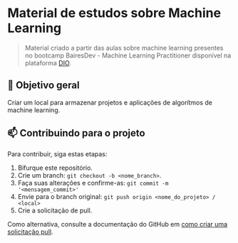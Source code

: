 # Material de estudos sobre Machine Learning

> Material criado a partir das aulas sobre machine learning presentes no bootcamp BairesDev - Machine Learning Practitioner disponível na plataforma [DIO](https://web.dio.me/home).

## 🎯 Objetivo geral
Criar um local para armazenar projetos e aplicações de algorítmos de machine learning.

## 📫 Contribuindo para o projeto

Para contribuir, siga estas etapas:

1. Bifurque este repositório.
2. Crie um branch: `git checkout -b <nome_branch>`.
3. Faça suas alterações e confirme-as: `git commit -m '<mensagem_commit>'`
4. Envie para o branch original: `git push origin <nome_do_projeto> / <local>`
5. Crie a solicitação de pull.

Como alternativa, consulte a documentação do GitHub em [como criar uma solicitação pull](https://help.github.com/en/github/collaborating-with-issues-and-pull-requests/creating-a-pull-request).

